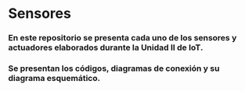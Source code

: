 # Sensores
### En este repositorio se presenta cada uno de los sensores y actuadores elaborados durante la Unidad II de IoT.
### Se presentan los códigos, diagramas de conexión y su diagrama esquemático.
